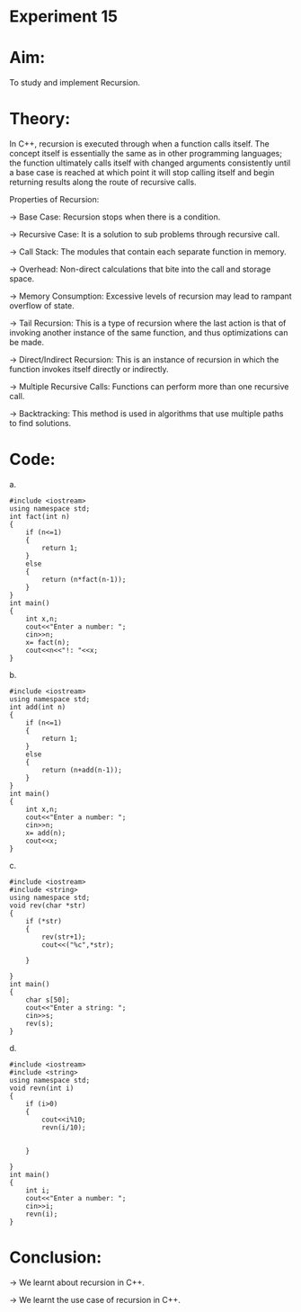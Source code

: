 # Experiment 15
# Aim:
To study and implement Recursion.

# Theory:
In C++, recursion is executed through when a function calls itself. The concept itself is essentially the same as in other programming languages; the function ultimately calls itself with changed arguments consistently until a base case is reached at which point it will stop calling itself and begin returning results along the route of recursive calls.


Properties of Recursion:

→ Base Case: Recursion stops when there is a condition.

→ Recursive Case: It is a solution to sub problems through recursive call.

→ Call Stack: The modules that contain each separate function in memory.

→ Overhead: Non-direct calculations that bite into the call and storage space.

→ Memory Consumption: Excessive levels of recursion may lead to rampant overflow of state.

→ Tail Recursion: This is a type of recursion where the last action is that of invoking another instance of the same function, and thus optimizations can be made.

→ Direct/Indirect Recursion: This is an instance of recursion in which the function invokes itself directly or indirectly.

→ Multiple Recursive Calls: Functions can perform more than one recursive call.

→ Backtracking: This method is used in algorithms that use multiple paths to find solutions.


# Code:

a.

```
#include <iostream>
using namespace std;
int fact(int n)
{
    if (n<=1)
    {
        return 1;
    }
    else
    {
        return (n*fact(n-1));
    }
}
int main()
{
    int x,n;
    cout<<"Enter a number: ";
    cin>>n;
    x= fact(n);
    cout<<n<<"!: "<<x;
}
```

b.

```
#include <iostream>
using namespace std;
int add(int n)
{
    if (n<=1)
    {
        return 1;
    }
    else
    {
        return (n+add(n-1));
    }
}
int main()
{
    int x,n;
    cout<<"Enter a number: ";
    cin>>n;
    x= add(n);
    cout<<x;
}
```

c.

```
#include <iostream>
#include <string>
using namespace std;
void rev(char *str)
{
    if (*str)
    {
        rev(str+1);
        cout<<("%c",*str);

    }

}
int main()
{
    char s[50];
    cout<<"Enter a string: ";
    cin>>s;
    rev(s);
}
```

d.

```
#include <iostream>
#include <string>
using namespace std;
void revn(int i)
{
    if (i>0)
    {
        cout<<i%10;
        revn(i/10);
        

    }

}
int main()
{
    int i;
    cout<<"Enter a number: ";
    cin>>i;
    revn(i);
}
```

# Conclusion:

→ We learnt about recursion in C++.

→ We learnt the use case of recursion in C++.


